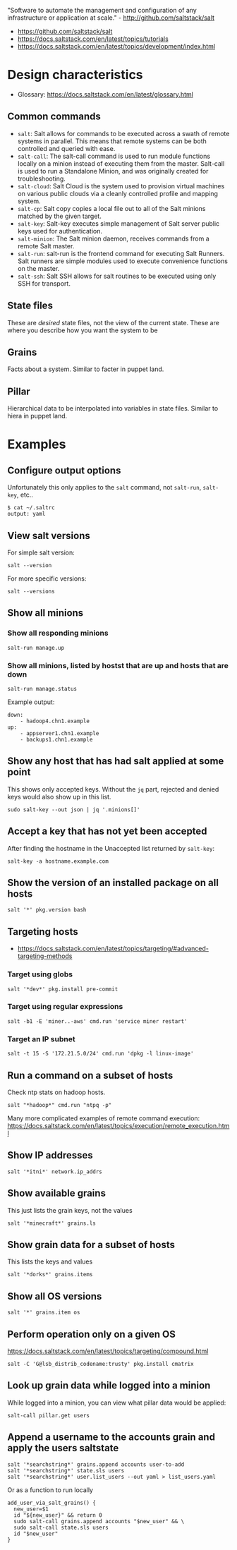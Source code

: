 "Software to automate the management and configuration of any infrastructure or application at scale." - <http://github.com/saltstack/salt>

- <https://github.com/saltstack/salt>
- <https://docs.saltstack.com/en/latest/topics/tutorials>
- <https://docs.saltstack.com/en/latest/topics/development/index.html>

# Design characteristics

- Glossary: <https://docs.saltstack.com/en/latest/glossary.html>

## Common commands

- `salt`: Salt allows for commands to be executed across a swath of remote systems in parallel. This means that remote systems can be both controlled and queried with ease.
- `salt-call`: The salt-call  command is used to run module functions locally on a minion instead of executing them from the master. Salt-call is used to run a Standalone Minion, and was originally created for troubleshooting.
- `salt-cloud`: Salt Cloud is the system used to provision virtual machines on various public clouds via a cleanly controlled profile and mapping system.
- `salt-cp`: Salt copy copies a local file out to all of the Salt minions matched by the given target.
- `salt-key`: Salt-key executes simple management of Salt server public keys used for authentication.
- `salt-minion`: The Salt minion daemon, receives commands from a remote Salt master.
- `salt-run`: salt-run is the frontend command for executing Salt Runners.  Salt runners are simple modules used to execute convenience functions on the master.
- `salt-ssh`: Salt SSH allows for salt routines to be executed using only SSH for transport.

## State files

These are *desired* state files, not the view of the current state. These are where you describe how you want the system to be

## Grains

Facts about a system. Similar to facter in puppet land.

## Pillar

Hierarchical data to be interpolated into variables in state files. Similar to hiera in puppet land.

# Examples

## Configure output options

Unfortunately this only applies to the `salt` command, not `salt-run`, `salt-key`, etc..

```
$ cat ~/.saltrc
output: yaml
```

## View salt versions

For simple salt version:

```
salt --version
```

For more specific versions:

```
salt --versions
```

## Show all minions

### Show all responding minions

```
salt-run manage.up
```

### Show all minions, listed by hostst that are up and hosts that are down

```
salt-run manage.status
```

Example output:

```
down:
    - hadoop4.chn1.example
up:
    - appserver1.chn1.example
    - backups1.chn1.example
```

## Show any host that has had salt applied at some point

This shows only accepted keys. Without the `jq` part, rejected and denied keys would also show up in this list.

```
sudo salt-key --out json | jq '.minions[]'
```

## Accept a key that has not yet been accepted

After finding the hostname in the Unaccepted list returned by `salt-key`:

```
salt-key -a hostname.example.com
```

## Show the version of an installed package on all hosts

```
salt '*' pkg.version bash
```

## Targeting hosts

- <https://docs.saltstack.com/en/latest/topics/targeting/#advanced-targeting-methods>

### Target using globs

```
salt '*dev*' pkg.install pre-commit
```

### Target using regular expressions

```
salt -b1 -E 'miner..-aws' cmd.run 'service miner restart'
```

### Target an IP subnet

```
salt -t 15 -S '172.21.5.0/24' cmd.run 'dpkg -l linux-image'
```

## Run a command on a subset of hosts

Check ntp stats on hadoop hosts.

```
salt "*hadoop*" cmd.run "ntpq -p"
```

Many more complicated examples of remote command execution: <https://docs.saltstack.com/en/latest/topics/execution/remote_execution.html>

## Show IP addresses

```
salt '*itni*' network.ip_addrs
```

## Show available grains

This just lists the grain keys, not the values

```
salt '*minecraft*' grains.ls
```

## Show grain data for a subset of hosts

This lists the keys and values

```
salt '*dorks*' grains.items
```

## Show all OS versions

```
salt '*' grains.item os
```

## Perform operation only on a given OS

<https://docs.saltstack.com/en/latest/topics/targeting/compound.html>

```
salt -C 'G@lsb_distrib_codename:trusty' pkg.install cmatrix
```

## Look up grain data while logged into a minion

While logged into a minion, you can view what pillar data would be applied:

```
salt-call pillar.get users
```

## Append a username to the accounts grain and apply the users saltstate

```
salt '*searchstring*' grains.append accounts user-to-add
salt '*searchstring*' state.sls users
salt '*searchstring*' user.list_users --out yaml > list_users.yaml
```

Or as a function to run locally

```
add_user_via_salt_grains() {
  new_user=$1
  id "${new_user}" && return 0
  sudo salt-call grains.append accounts "$new_user" && \
  sudo salt-call state.sls users
  id "$new_user"
}
```
